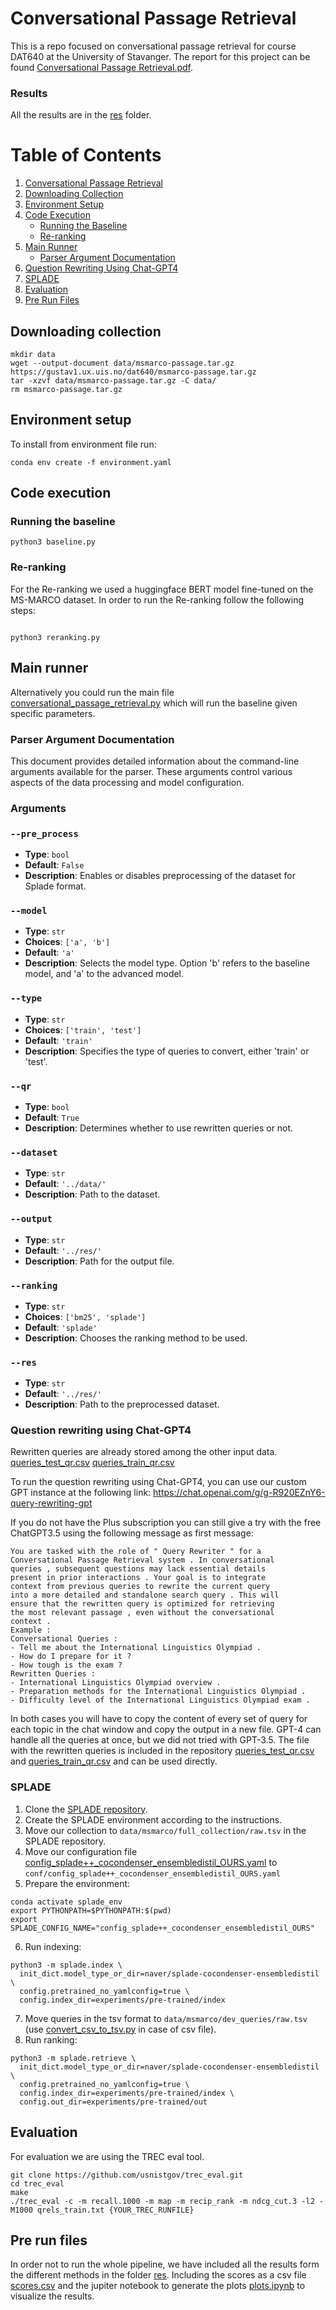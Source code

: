 # Conversational Passage Retrieval

This is a repo focused on conversational passage retrieval for course DAT640 at the University of Stavanger. The report for this project can be found [Conversational Passage Retrieval.pdf](Conversational%20Passage%20Retrieval.pdf).


### Results
All the results are in the [res](res) folder.

# Table of Contents
1. [Conversational Passage Retrieval](#conversational-passage-retrieval)
2. [Downloading Collection](#downloading-collection)
3. [Environment Setup](#environment-setup)
4. [Code Execution](#code-execution)
   - [Running the Baseline](#running-the-baseline)
   - [Re-ranking](#re-ranking)
5. [Main Runner](#main-runner)
   - [Parser Argument Documentation](#parser-argument-documentation)
7. [Question Rewriting Using Chat-GPT4](#question-rewriting-using-chat-gpt4)
8. [SPLADE](#splade)
9. [Evaluation](#evaluation)
10. [Pre Run Files](#pre-run-files)


## Downloading collection
```
mkdir data
wget --output-document data/msmarco-passage.tar.gz https://gustav1.ux.uis.no/dat640/msmarco-passage.tar.gz
tar -xzvf data/msmarco-passage.tar.gz -C data/
rm msmarco-passage.tar.gz
```

## Environment setup

To install from environment file run:
```
conda env create -f environment.yaml
```

## Code execution

### Running the baseline

```
python3 baseline.py
```


### Re-ranking
For the Re-ranking we used a huggingface BERT model fine-tuned on the MS-MARCO dataset.
In order to run the Re-ranking follow the following steps:
```

python3 reranking.py
```

## Main runner

Alternatively you could run the main file [conversational_passage_retrieval.py](src%conversational_passage_retrieval.py) which will run the baseline given specific parameters.

### Parser Argument Documentation

This document provides detailed information about the command-line arguments available for the parser. These arguments control various aspects of the data processing and model configuration.

### Arguments

### `--pre_process`

- **Type**: `bool`
- **Default**: `False`
- **Description**: Enables or disables preprocessing of the dataset for Splade format.

### `--model`
- **Type**: `str`
- **Choices**: `['a', 'b']`
- **Default**: `'a'`
- **Description**: Selects the model type. Option 'b' refers to the baseline model, and 'a' to the advanced model.

### `--type`
- **Type**: `str`
- **Choices**: `['train', 'test']`
- **Default**: `'train'`
- **Description**: Specifies the type of queries to convert, either 'train' or 'test'.


### `--qr`
- **Type**: `bool`
- **Default**: `True`
- **Description**: Determines whether to use rewritten queries or not.

### `--dataset`
- **Type**: `str`
- **Default**: `'../data/'`
- **Description**: Path to the dataset.


### `--output`
- **Type**: `str`
- **Default**: `'../res/'`
- **Description**: Path for the output file.


### `--ranking`
- **Type**: `str`
- **Choices**: `['bm25', 'splade']`
- **Default**: `'splade'`
- **Description**: Chooses the ranking method to be used.


### `--res`
- **Type**: `str`
- **Default**: `'../res/'`
- **Description**: Path to the preprocessed dataset.

### Question rewriting using Chat-GPT4

Rewritten queries are already stored among the other input data.
[queries_test_qr.csv](data%2Fqueries_test_qr.csv)
[queries_train_qr.csv](data%2Fqueries_train_qr.csv)


To run the question rewriting using Chat-GPT4, you can use our custom GPT instance at the following link: https://chat.openai.com/g/g-R920EZnY6-query-rewriting-gpt

If you do not have the Plus subscription you can still give a try with the free ChatGPT3.5 using the following message as first message:
``` 
You are tasked with the role of " Query Rewriter " for a
Conversational Passage Retrieval system . In conversational
queries , subsequent questions may lack essential details
present in prior interactions . Your goal is to integrate
context from previous queries to rewrite the current query
into a more detailed and standalone search query . This will
ensure that the rewritten query is optimized for retrieving
the most relevant passage , even without the conversational
context .
Example :
Conversational Queries :
- Tell me about the International Linguistics Olympiad .
- How do I prepare for it ?
- How tough is the exam ?
Rewritten Queries :
- International Linguistics Olympiad overview .
- Preparation methods for the International Linguistics Olympiad .
- Difficulty level of the International Linguistics Olympiad exam .
```

In both cases you will have to copy the content of every set of query for each topic in the chat window and copy the output in a new file. GPT-4 can handle all the queries at once, but we did not tried with GPT-3.5.
The file with the rewritten queries is included in the repository [queries_test_qr.csv](data%2Fqueries_test_qr.csv) and [queries_train_qr.csv](data%2Fqueries_train_qr.csv) and can be used directly.

### SPLADE

1. Clone the [SPLADE repository](https://github.com/naver/splade).
2. Create the SPLADE environment according to the instructions.
3. Move our collection to `data/msmarco/full_collection/raw.tsv` in the SPLADE repository.
4. Move our configuration file [config_splade++_cocondenser_ensembledistil_OURS.yaml](config%2Fconfig_splade%2B%2B_cocondenser_ensembledistil_OURS.yaml) to `conf/config_splade++_cocondenser_ensembledistil_OURS.yaml`
5. Prepare the environment:
```
conda activate splade_env
export PYTHONPATH=$PYTHONPATH:$(pwd)
export SPLADE_CONFIG_NAME="config_splade++_cocondenser_ensembledistil_OURS"
```
6. Run indexing:
```
python3 -m splade.index \
  init_dict.model_type_or_dir=naver/splade-cocondenser-ensembledistil \
  config.pretrained_no_yamlconfig=true \
  config.index_dir=experiments/pre-trained/index
```
7. Move queries in the tsv format to `data/msmarco/dev_queries/raw.tsv` (use [convert_csv_to_tsv.py](src%2Fconvert_csv_to_tsv.py) in case of csv file).
8. Run ranking:
```
python3 -m splade.retrieve \
  init_dict.model_type_or_dir=naver/splade-cocondenser-ensembledistil \
  config.pretrained_no_yamlconfig=true \
  config.index_dir=experiments/pre-trained/index \
  config.out_dir=experiments/pre-trained/out
```


## Evaluation

For evaluation we are using the TREC eval tool.

```
git clone https://github.com/usnistgov/trec_eval.git
cd trec_eval
make
./trec_eval -c -m recall.1000 -m map -m recip_rank -m ndcg_cut.3 -l2 -M1000 qrels_train.txt {YOUR_TREC_RUNFILE}
```

## Pre run files

In order not to run the whole pipeline, we have included all the results form the different methods in the folder [res](res). Including the scores as a csv file [scores.csv](res%2Fscores.csv) and the jupiter notebook to generate the plots [plots.ipynb](res%2Fplots.ipynb) to visualize the results.
